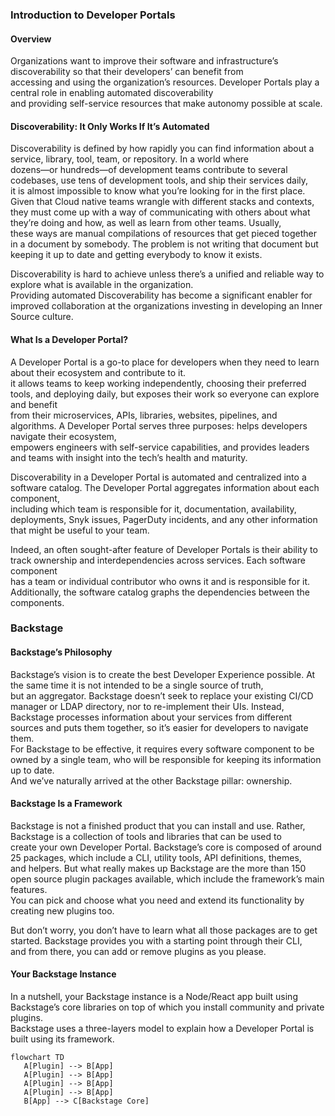 ### Introduction to Developer Portals  
#### Overview
Organizations want to improve their software and infrastructure’s discoverability so that their developers’ can benefit from  
accessing and using the organization’s resources. Developer Portals play a central role in enabling automated discoverability  
and providing self-service resources that make autonomy possible at scale.  

#### Discoverability: It Only Works If It’s Automated
Discoverability is defined by how rapidly you can find information about a service, library, tool, team, or repository. In a world where  
dozens—or hundreds—of development teams contribute to several codebases, use tens of development tools, and ship their services daily,  
it is almost impossible to know what you’re looking for in the first place. Given that Cloud native teams wrangle with different stacks and contexts,  
they must come up with a way of communicating with others about what they’re doing and how, as well as learn from other teams. Usually,  
these ways are manual compilations of resources that get pieced together in a document by somebody. The problem is not writing that document but  
keeping it up to date and getting everybody to know it exists.  

Discoverability is hard to achieve unless there’s a unified and reliable way to explore what is available in the organization.  
Providing automated Discoverability has become a significant enabler for improved collaboration at the organizations investing in developing an Inner Source culture.  

#### What Is a Developer Portal?
A Developer Portal is a go-to place for developers when they need to learn about their ecosystem and contribute to it.  
it allows teams to keep working independently, choosing their preferred tools, and deploying daily, but exposes their work so everyone can explore and benefit  
from their microservices, APIs, libraries, websites, pipelines, and algorithms. A Developer Portal serves three purposes: helps developers navigate their ecosystem,  
empowers engineers with self-service capabilities, and provides leaders and teams with insight into the tech’s health and maturity.  

Discoverability in a Developer Portal is automated and centralized into a software catalog. The Developer Portal aggregates information about each component,  
including which team is responsible for it, documentation, availability, deployments, Snyk issues, PagerDuty incidents, and any other information that might be useful to your team.  

Indeed, an often sought-after feature of Developer Portals is their ability to track ownership and interdependencies across services. Each software component  
has a team or individual contributor who owns it and is responsible for it. Additionally, the software catalog graphs the dependencies between the components.  

### Backstage
#### Backstage’s Philosophy
Backstage’s vision is to create the best Developer Experience possible. At the same time it is not intended to be a single source of truth,  
but an aggregator. Backstage doesn’t seek to replace your existing CI/CD manager or LDAP directory, nor to re-implement their UIs. Instead,  
Backstage processes information about your services from different sources and puts them together, so it’s easier for developers to navigate them.  
For Backstage to be effective, it requires every software component to be owned by a single team, who will be responsible for keeping its information up to date.  
And we’ve naturally arrived at the other Backstage pillar: ownership.

#### Backstage Is a Framework
Backstage is not a finished product that you can install and use. Rather, Backstage is a collection of tools and libraries that can be used to  
create your own Developer Portal. Backstage’s core is composed of around 25 packages, which include a CLI, utility tools, API definitions, themes,  
and helpers. But what really makes up Backstage are the more than 150 open source plugin packages available, which include the framework’s main features.  
You can pick and choose what you need and extend its functionality by creating new plugins too.  

But don’t worry, you don’t have to learn what all those packages are to get started. Backstage provides you with a starting point through their CLI,  
and from there, you can add or remove plugins as you please.  

#### Your Backstage Instance
In a nutshell, your Backstage instance is a Node/React app built using Backstage’s core libraries on top of which you install community and private plugins.  
Backstage uses a three-layers model to explain how a Developer Portal is built using its framework.  
```mermaid
flowchart TD
   A[Plugin] --> B[App]
   A[Plugin] --> B[App]
   A[Plugin] --> B[App]
   A[Plugin] --> B[App]
   B[App] --> C[Backstage Core]
```


